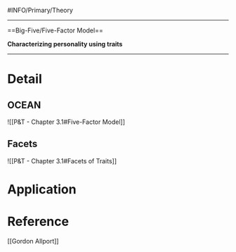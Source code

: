 #INFO/Primary/Theory

---
==Big-Five/Five-Factor Model==

**Characterizing personality using traits**

---

# Detail

## OCEAN

![[P&T - Chapter 3.1#Five-Factor Model]]

## Facets

![[P&T - Chapter 3.1#Facets of Traits]]

# Application


# Reference

[[Gordon Allport]]